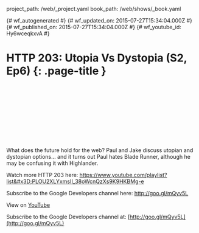 project_path: /web/_project.yaml
book_path: /web/shows/_book.yaml

{# wf_autogenerated #}
{# wf_updated_on: 2015-07-27T15:34:04.000Z #}
{# wf_published_on: 2015-07-27T15:34:04.000Z #}
{# wf_youtube_id: Hy6wceqkxvA #}

# HTTP 203: Utopia Vs Dystopia (S2, Ep6) {: .page-title }


<div class="video-wrapper">
  <iframe class="devsite-embedded-youtube-video" data-video-id="Hy6wceqkxvA"
          data-autohide="1" data-showinfo="0" frameborder="0" allowfullscreen>
  </iframe>
</div>

What does the future hold for the web? Paul and Jake discuss utopian and dystopian options... and it turns out Paul hates Blade Runner, although he may be confusing it with Highlander.

Watch more HTTP 203 here: https://www.youtube.com/playlist?list&#x3D;PLOU2XLYxmsII_38oWcnQzXs9K9HKBMg-e

Subscribe to the Google Developers channel here: http://goo.gl/mQyv5L

View on [YouTube](https://youtu.be/Hy6wceqkxvA)

Subscribe to the Google Developers channel at: [http://goo.gl/mQyv5L](http://goo.gl/mQyv5L)
